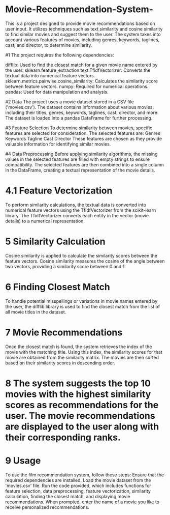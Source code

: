 # Movie-Recommendation-System-
This is a project designed to provide movie recommendations based on user input. It utilizes techniques such as text similarity and cosine similarity to find similar movies and suggest them to the user. The system takes into account various features of movies, including genres, keywords, taglines, cast, and director, to determine similarity.

#1 The project requires the following dependencies:

difflib: Used to find the closest match for a given movie name entered by the user.
sklearn.feature_extraction.text.TfidfVectorizer: Converts the textual data into numerical feature vectors.
sklearn.metrics.pairwise.cosine_similarity: Calculates the similarity score between feature vectors.
numpy: Required for numerical operations.
pandas: Used for data manipulation and analysis.

#2 Data
The project uses a movie dataset stored in a CSV file ('movies.csv'). The dataset contains information about various movies, including their titles, genres, keywords, taglines, cast, director, and more. The dataset is loaded into a pandas DataFrame for further processing.


#3 Feature Selection
To determine similarity between movies, specific features are selected for consideration. The selected features are:
Genres
Keywords
Tagline
Cast
Director
These features are chosen as they provide valuable information for identifying similar movies.


#4 Data Preprocessing
Before applying similarity algorithms, the missing values in the selected features are filled with empty strings to ensure compatibility. The selected features are then combined into a single column in the DataFrame, creating a textual representation of the movie details.

# 4.1 Feature Vectorization
To perform similarity calculations, the textual data is converted into numerical feature vectors using the TfidfVectorizer from the scikit-learn library. The TfidfVectorizer converts each entity in the vector (movie details) to a numerical representation.


# 5 Similarity Calculation
Cosine similarity is applied to calculate the similarity scores between the feature vectors. Cosine similarity measures the cosine of the angle between two vectors, providing a similarity score between 0 and 1.


# 6 Finding Closest Match
To handle potential misspellings or variations in movie names entered by the user, the difflib library is used to find the closest match from the list of all movie titles in the dataset.


# 7 Movie Recommendations
Once the closest match is found, the system retrieves the index of the movie with the matching title. Using this index, the similarity scores for that movie are obtained from the similarity matrix. The movies are then sorted based on their similarity scores in descending order.


# 8 The system suggests the top 10 movies with the highest similarity scores as recommendations for the user. The movie recommendations are displayed to the user along with their corresponding ranks.

# 9 Usage
To use the film recommendation system, follow these steps:
Ensure that the required dependencies are installed.
Load the movie dataset from the 'movies.csv' file.
Run the code provided, which includes functions for feature selection, data preprocessing, feature vectorization, similarity calculation, finding the closest match, and displaying movie recommendations.
When prompted, enter the name of a movie you like to receive personalized recommendations.

